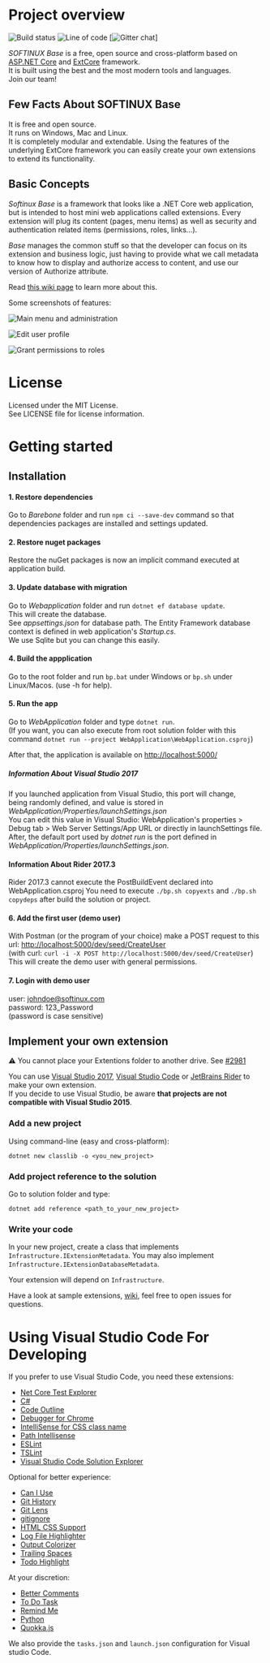 # Project overview
![Build status](https://ci.appveyor.com/api/projects/status/mktm6ae3csndb9ma?svg=true) ![Line of code](https://tokei.rs/b1/github/SOFTINUX/Base) [![Gitter chat](https://badges.gitter.im/gitterHQ/gitter.png)]

*SOFTINUX Base* is a free, open source and cross-platform based on [ASP.NET Core](https://docs.microsoft.com/en-us/aspnet/core/) and [ExtCore](http://extcore.net/) framework.  
It is built using the best and the most modern tools and languages.  
Join our team!

## Few Facts About SOFTINUX Base

It is free and open source.  
It runs on Windows, Mac and Linux.  
It is completely modular and extendable. Using the features of the underlying ExtCore framework you can easily create your own extensions to extend its functionality.

## Basic Concepts

*Softinux Base* is a framework that looks like a .NET Core web application, but is intended to host mini web applications called extensions. Every extension will plug its content (pages, menu items) as well as security and authentication related items (permissions, roles, links...).

*Base* manages the common stuff so that the developer can focus on its extension and business logic, just having to provide what we call metadata to know how to display and authorize access to content, and use our version of Authorize attribute.

Read [this wiki page](https://github.com/SOFTINUX/Base/wiki/Writing-extensions) to learn more about this.

Some screenshots of features:

![Main menu and administration](https://github.com/SOFTINUX/Base/blob/master/screenshots/menu_and_administration.png "Main menu and administration")

![Edit user profile](https://github.com/SOFTINUX/Base/blob/master/screenshots/user_profile.png "Edit user profile")

![Grant permissions to roles](https://github.com/SOFTINUX/Base/blob/master/screenshots/grant_global_permissions_wip.png "Grant permissions to roles")

# License
Licensed under the MIT License.  
See LICENSE file for license information.

# Getting started

## Installation
#### 1. Restore dependencies
Go to *Barebone* folder and run `npm ci --save-dev` command so that dependencies packages are installed and settings updated.

#### 2. Restore nuget packages
Restore the nuGet packages is now an implicit command executed at application build.

#### 3. Update database with migration
Go to *Webapplication* folder and run `dotnet ef database update`.  
This will create the database.  
See *appsettings.json* for database path. The Entity Framework database context is defined in web application's *Startup.cs*.  
We use Sqlite but you can change this easily.

#### 4. Build the appplication
Go to the root folder and run `bp.bat` under Windows or `bp.sh` under Linux/Macos. (use -h for help).

#### 5. Run the app
Go to *WebApplication* folder and type `dotnet run`.  
(If you want, you can also execute from root solution folder with this command `dotnet run --project WebApplication\WebApplication.csproj`)

After that, the application is available on <http://localhost:5000/>

##### Information About Visual Studio 2017
If you launched application from Visual Studio, this port will change,  
being randomly defined, and value is stored in *WebApplication/Properties/launchSettings.json*  
You can edit this value in Visual Studio: WebApplication's properties > Debug tab > Web Server Settings/App URL or directly in launchSettings file.  
After, the default port used by *dotnet run* is the port defined in *WebApplication/Properties/launchSettings.json*.

#### Information About Rider 2017.3
Rider 2017.3 cannot execute the PostBuildEvent declared into WebApplication.csproj
You need to execute `./bp.sh copyexts` and `./bp.sh copydeps` after build the solution or project.

#### 6. Add the first user (demo user)
With Postman (or the program of your choice) make a POST request to this url: <http://localhost:5000/dev/seed/CreateUser>  
(with curl: `curl -i -X POST http://localhost:5000/dev/seed/CreateUser`)  
This will create the demo user with general permissions.

#### 7. Login with demo user
user: johndoe@softinux.com  
password: 123_Password  
(password is case sensitive)

## Implement your own extension
:warning: You cannot place your Extentions folder to another drive. See [#2981](https://github.com/dotnet/core-setup/issues/2981#issuecomment-322572374)  
  
You can use [Visual Studio 2017](https://www.visualstudio.com/fr/downloads/), [Visual Studio Code](https://code.visualstudio.com/) or [JetBrains Rider](https://www.jetbrains.com/rider/) to make your own extension.  
If you decide to use Visual Studio, be aware **that projects are not compatible with Visual Studio 2015**.
### Add a new project
Using command-line (easy and cross-platform):

`dotnet new classlib -o <you_new_project>`

### Add project reference to the solution
Go to solution folder and type:

`dotnet add reference <path_to_your_new_project>`

### Write your code
In your new project, create a class that implements `Infrastructure.IExtensionMetadata`. You may also implement `Infrastructure.IExtensionDatabaseMetadata`.

Your extension will depend on `Infrastructure`.

Have a look at sample extensions, [wiki](https://github.com/SOFTINUX/Base/wiki), feel free to open issues for questions.

# Using Visual Studio Code For Developing
If you prefer to use Visual Studio Code, you need these extensions:

- [Net Core Test Explorer](https://marketplace.visualstudio.com/items?itemName=formulahendry.dotnet-test-explorer)
- [C#](https://marketplace.visualstudio.com/items?itemName=ms-vscode.csharp)
- [Code Outline](https://marketplace.visualstudio.com/items?itemName=patrys.vscode-code-outline)
- [Debugger for Chrome](https://marketplace.visualstudio.com/items?itemName=msjsdiag.debugger-for-chrome)
- [IntelliSense for CSS class name](https://marketplace.visualstudio.com/items?itemName=Zignd.html-css-class-completion)
- [Path Intellisense](https://marketplace.visualstudio.com/items?itemName=christian-kohler.path-intellisense)
- [ESLint](https://marketplace.visualstudio.com/items?itemName=dbaeumer.vscode-eslint)
- [TSLint](https://marketplace.visualstudio.com/items?itemName=eg2.tslint)
- [Visual Studio Code Solution Explorer](https://marketplace.visualstudio.com/items?itemName=fernandoescolar.vscode-solution-explorer)

Optional for better experience:

- [Can I Use](https://marketplace.visualstudio.com/items?itemName=akamud.vscode-caniuse)
- [Git History](https://marketplace.visualstudio.com/items?itemName=donjayamanne.githistory)
- [Git Lens](https://marketplace.visualstudio.com/items?itemName=eamodio.gitlens)
- [gitignore](https://marketplace.visualstudio.com/items?itemName=codezombiech.gitignore)
- [HTML CSS Support](https://marketplace.visualstudio.com/items?itemName=ecmel.vscode-html-css)
- [Log File Highlighter](https://marketplace.visualstudio.com/items?itemName=emilast.LogFileHighlighter)
- [Output Colorizer](https://marketplace.visualstudio.com/items?itemName=IBM.output-colorizer)
- [Trailing Spaces](https://marketplace.visualstudio.com/items?itemName=shardulm94.trailing-spaces)
- [Todo Highlight](https://marketplace.visualstudio.com/items?itemName=wayou.vscode-todo-highlight)

At your discretion:

- [Better Comments](https://marketplace.visualstudio.com/items?itemName=aaron-bond.better-comments)
- [To Do Task](https://marketplace.visualstudio.com/items?itemName=sandy081.todotasks)
- [Remind Me](https://marketplace.visualstudio.com/items?itemName=cg-cnu.vscode-remind-me)
- [Python](https://marketplace.visualstudio.com/items?itemName=donjayamanne.python)
- [Quokka.js](https://marketplace.visualstudio.com/items?itemName=WallabyJs.quokka-vscode)

We also provide the `tasks.json` and `launch.json` configuration for Visual studio Code.
